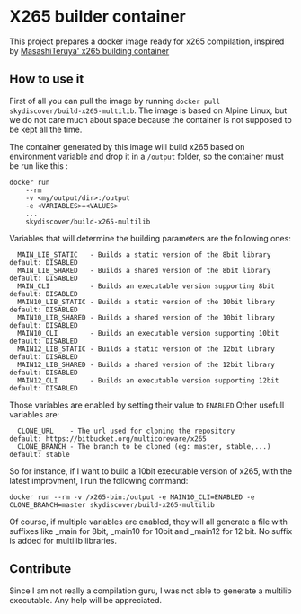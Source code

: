 X265 builder container
======================

This project prepares a docker image ready for x265 compilation, inspired by [MasashiTeruya' x265 building container](https://github.com/MasashiTeruya/build-x265-docker)

How to use it
-------------

First of all you can pull the image by running `docker pull skydiscover/build-x265-multilib`.
The image is based on Alpine Linux, but we do not care much about space because the container is not supposed to be kept all the time.

The container generated by this image will build x265 based on environment variable and drop it in a `/output` folder, so the container must be run like this :

```
docker run
    --rm
    -v <my/output/dir>:/output
    -e <VARIABLES>=<VALUES>
    ...
    skydiscover/build-x265-multilib
```

Variables that will determine the building parameters are the following ones:

```
  MAIN_LIB_STATIC   - Builds a static version of the 8bit library   default: DISABLED
  MAIN_LIB_SHARED   - Builds a shared version of the 8bit library   default: DISABLED
  MAIN_CLI          - Builds an executable version supporting 8bit  default: DISABLED
  MAIN10_LIB_STATIC - Builds a static version of the 10bit library  default: DISABLED
  MAIN10_LIB_SHARED - Builds a shared version of the 10bit library  default: DISABLED
  MAIN10_CLI        - Builds an executable version supporting 10bit default: DISABLED
  MAIN12_LIB_STATIC - Builds a static version of the 12bit library  default: DISABLED
  MAIN12_LIB_SHARED - Builds a shared version of the 12bit library  default: DISABLED
  MAIN12_CLI        - Builds an executable version supporting 12bit default: DISABLED
```

Those variables are enabled by setting their value to `ENABLED`
Other usefull variables are:

```
  CLONE_URL    - The url used for cloning the repository          default: https://bitbucket.org/multicoreware/x265
  CLONE_BRANCH - The branch to be cloned (eg: master, stable,...) default: stable
```

So for instance, if I want to build a 10bit executable version of x265, with the latest improvment, I run the following command:
```
docker run --rm -v /x265-bin:/output -e MAIN10_CLI=ENABLED -e CLONE_BRANCH=master skydiscover/build-x265-multilib
```

Of course, if multiple variables are enabled, they will all generate a file with suffixes like _main for 8bit, _main10 for 10bit and _main12 for 12 bit.
No suffix is added for multilib libraries.

Contribute
----------

Since I am not really a compilation guru, I was not able to generate a multilib executable. Any help will be appreciated.


